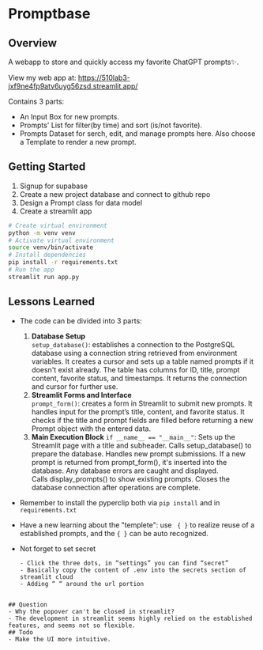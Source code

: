 # Promptbase
## Overview
A webapp to store and quickly access my favorite ChatGPT prompts✨.

View my web app at: https://510lab3-jxf9ne4fp9atv6uyg56zsd.streamlit.app/

Contains 3 parts: 
- An Input Box for new prompts.
- Prompts' List for filter(by time) and sort (is/not favorite).
- Prompts Dataset for serch, edit, and manage prompts here. Also choose a Template to render a new prompt.

## Getting Started
1. Signup for supabase
2. Create a new project database and connect to github repo
3. Design a Prompt class for data model
4. Create a streamlit app
```bash
# Create virtual environment
python -m venv venv
# Activate virtual environment
source venv/bin/activate
# Install dependencies
pip install -r requirements.txt
# Run the app
streamlit run app.py
```

## Lessons Learned
- The code can be divided into 3 parts: 
    1. __Database Setup__  
```setup_database()```: establishes a connection to the PostgreSQL database using a connection string retrieved from environment variables. It creates a cursor and sets up a table named prompts if it doesn't exist already. The table has columns for ID, title, prompt content, favorite status, and timestamps. It returns the connection and cursor for further use.
    2. __Streamlit Forms and Interface__  
```prompt_form()```: creates a form in Streamlit to submit new prompts. It handles input for the prompt’s title, content, and favorite status. It checks if the title and prompt fields are filled before returning a new Prompt object with the entered data.
    3. __Main Execution Block__
```if __name__ == "__main__"```:
Sets up the Streamlit page with a title and subheader.
Calls setup_database() to prepare the database.
Handles new prompt submissions. If a new prompt is returned from prompt_form(), it's inserted into the database. Any database errors are caught and displayed.  
Calls display_prompts() to show existing prompts.
Closes the database connection after operations are complete.

- Remember to install the pyperclip both via ```pip install``` and in ```requirements.txt```
- Have a new learning about the "templete": use ``` { }``` to realize reuse of a established prompts, and the ```{ }``` can be auto recognized.
- Not forget to set secret
    ``` 
    - Click the three dots, in “settings” you can find “secret”  
    - Basically copy the content of .env into the secrets section of streamlit cloud  
    - Adding “ “ around the url portion
```

## Question
- Why the popover can't be closed in streamlit?
- The development in streamlit seems highly relied on the established features, and seems not so flexible.
## Todo
- Make the UI more intuitive.